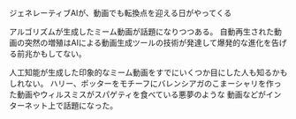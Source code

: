 ジェネレーティブAIが、動画でも転換点を迎える日がやってくる

アルゴリズムが生成したミーム動画が話題になりつつある。
自動再生された動画の突然の増殖はAIによる動画生成ツールの技術が発達して爆発的な進化を告げる前兆かもしてない。

人工知能が生成した印象的なミーム動画をすでにいくつか目にした人も知るかもしれない。
ハリー、ポッターをモチーフにバレンシアガのこまーシャリを作った動画やウィルスミスがスパゲティを食べている悪夢のような
動画などがインターネット上で話題になった。
